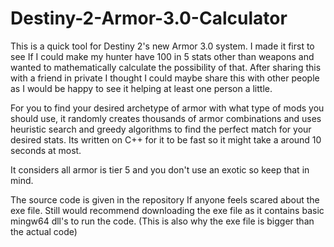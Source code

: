 # Destiny-2-Armor-3.0-Calculator
This is a quick tool for Destiny 2's new Armor 3.0 system. I made it first to see If I could make my hunter have 100 in 5 stats other than weapons and wanted to mathematically calculate the possibility of that. After sharing this with a friend in private I thought I could maybe share this with other people as I would be happy to see it helping at least one person a little.

For you to find your desired archetype of armor with what type of mods you should use, it randomly creates thousands of armor combinations and uses heuristic search and greedy algorithms to find the perfect match for your desired stats. Its written on C++ for it to be fast so it might take a around 10 seconds at most.

It considers all armor is tier 5 and you don't use an exotic so keep that in mind.

The source code is given in the repository If anyone feels scared about the exe file. Still would recommend downloading the exe file as it contains basic mingw64 dll's to run the code.
(This is also why the exe file is bigger than the actual code)
